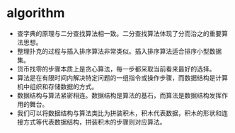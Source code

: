 # algorithm
* 查字典的原理与二分查找算法相一致。二分查找算法体现了分而治之的重要算法思想。
* 整理扑克的过程与插入排序算法非常类似。插入排序算法适合排序小型数据集。
* 货币找零的步骤本质上是贪心算法，每一步都采取当前看来最好的选择。
* 算法是在有限时间内解决特定问题的一组指令或操作步骤，而数据结构是计算机中组织和存储数据的方式。
* 数据结构与算法紧密相连。数据结构是算法的基石，而算法是数据结构发挥作用的舞台。
* 我们可以将数据结构与算法类比为拼装积木，积木代表数据，积木的形状和连接方式等代表数据结构，拼装积木的步骤则对应算法。